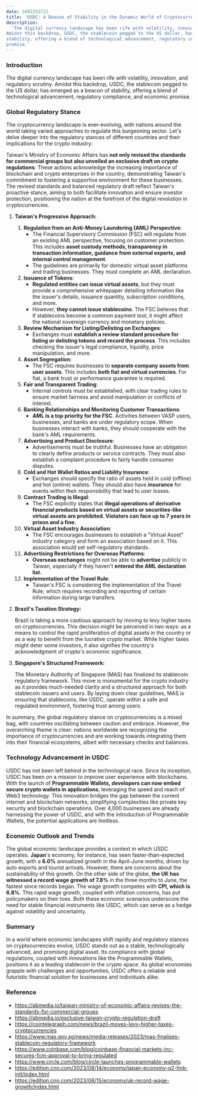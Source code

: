 ```yaml
---
date: 1692353722
title: 'USDC: A Beacon of Stability in the Dynamic World of Cryptocurrencies'
description:
  'The digital currency landscape has been rife with volatility, innovation, and regulatory scrutiny.
Amidst this backdrop, USDC, the stablecoin pegged to the US dollar, has emerged as a beacon of
stability, offering a blend of technological advancement, regulatory compliance, and economic
promise.'
---
```


### **Introduction**

The digital currency landscape has been rife with volatility, innovation, and regulatory scrutiny.
Amidst this backdrop, USDC, the stablecoin pegged to the US dollar, has emerged as a beacon of
stability, offering a blend of technological advancement, regulatory compliance, and economic
promise.

### **Global Regulatory Stance**

The cryptocurrency landscape is ever-evolving, with nations around the world taking varied
approaches to regulate this burgeoning sector. Let's delve deeper into the regulatory stances of
different countries and their implications for the crypto industry:

Taiwan's Ministry of Economic Affairs has **not only revised the standards for commercial groups but
also unveiled an exclusive draft on crypto regulations**. These actions acknowledge the increasing
importance of blockchain and crypto enterprises in the country, demonstrating Taiwan's commitment to
fostering a supportive environment for these businesses. The revised standards and balanced
regulatory draft reflect Taiwan's proactive stance, aiming to both facilitate innovation and ensure
investor protection, positioning the nation at the forefront of the digital revolution in
cryptocurrencies.

1. **Taiwan's Progressive Approach:**
   1. **Regulation from an Anti-Money Laundering (AML) Perspective**:
      - The Financial Supervisory Commission (FSC) will regulate from an existing AML perspective,
        focusing on customer protection. This includes **asset custody methods, transparency in
        transaction information, guidance from external experts, and internal control management**.
      - The guidelines are primarily for domestic virtual asset platforms and trading businesses.
        They must complete an AML declaration.
   2. **Issuance of Tokens**:
      - **Regulated entities can issue virtual assets**, but they must provide a comprehensive
        whitepaper detailing information like the issuer's details, issuance quantity, subscription
        conditions, and more.
      - However, **they cannot issue stablecoins**. The FSC believes that if stablecoins become a
        common payment tool, it might affect the national sovereign currency and monetary policies.
   3. **Review Mechanism for Listing/Delisting on Exchanges**:
      - Exchanges must **establish a review standard procedure for listing or delisting tokens and
        record the process**. This includes checking the issuer's legal compliance, liquidity, price
        manipulation, and more.
   4. **Asset Segregation**:
      - The FSC requires businesses to **separate company assets from user assets**. This includes
        **both fiat and virtual currencies**. For fiat, a bank trust or performance guarantee is
        required.
   5. **Fair and Transparent Trading**:
      - Internal controls must be established, with clear trading rules to ensure market fairness
        and avoid manipulation or conflicts of interest.
   6. **Banking Relationships and Monitoring Customer Transactions**:
      - **AML is a top priority for the FSC**. Activities between VASP users, businesses, and banks
        are under regulatory scope. When businesses interact with banks, they should cooperate with
        the bank's AML requirements.
   7. **Advertising and Product Disclosure**:
      - Advertisements must be truthful. Businesses have an obligation to clearly define products or
        service contracts. They must also establish a complaint procedure to fairly handle consumer
        disputes.
   8. **Cold and Hot Wallet Ratios and Liability Insurance**:
      - Exchanges should specify the ratio of assets held in cold (offline) and hot (online)
        wallets. They should also have **insurance** for events within their responsibility that
        lead to user losses.
   9. **Contract Trading is Illegal**:
      - The FSC explicitly states that **illegal operations of derivative financial products based
        on virtual assets or securities-like virtual assets are prohibited. Violators can face up to
        7 years in prison and a fine.**
   10. **Virtual Asset Industry Association**:
       - The FSC encourages businesses to establish a "Virtual Asset" industry category and form an
         association based on it. This association would set self-regulatory standards.
   11. **Advertising Restrictions for Overseas Platforms**:
       - **Overseas exchanges** might not be able to **advertise** publicly in Taiwan, especially if
         they haven't **entered the AML declaration list.**
   12. **Implementation of the Travel Rule**:
       - Taiwan's FSC is considering the implementation of the Travel Rule, which requires recording
         and reporting of certain information during large transfers.
2. **Brazil's Taxation Strategy:**

   Brazil is taking a more cautious approach by moving to levy higher taxes on cryptocurrencies.
   This decision might be perceived in two ways: as a means to control the rapid proliferation of
   digital assets in the country or as a way to benefit from the lucrative crypto market. While
   higher taxes might deter some investors, it also signifies the country's acknowledgment of
   crypto's economic significance.

3. **Singapore's Structured Framework:**

   The Monetary Authority of Singapore (MAS) has finalized its stablecoin regulatory framework. This
   move is monumental for the crypto industry as it provides much-needed clarity and a structured
   approach for both stablecoin issuers and users. By laying down clear guidelines, MAS is ensuring
   that stablecoins, like USDC, operate within a safe and regulated environment, fostering trust
   among users.

In summary, the global regulatory stance on cryptocurrencies is a mixed bag, with countries
oscillating between caution and embrace. However, the overarching theme is clear: nations worldwide
are recognizing the importance of cryptocurrencies and are working towards integrating them into
their financial ecosystems, albeit with necessary checks and balances.

### **Technology Advancement in USDC**

USDC has not been left behind in the technological race. Since its inception, USDC has been on a
mission to improve user experience with blockchains. With the launch of **Programmable Wallets,
developers can now embed secure crypto wallets in applications**, leveraging the speed and reach of
Web3 technology. This innovation bridges the gap between the current internet and blockchain
networks, simplifying complexities like private key security and blockchain operations. Over 4,000
businesses are already harnessing the power of USDC, and with the introduction of Programmable
Wallets, the potential applications are limitless.

### **Economic Outlook and Trends**

The global economic landscape provides a context in which USDC operates. **Japan**'s economy, for
instance, has seen faster-than-expected growth, with a **6.0%** annualized growth in the April-June
months, driven by auto exports and tourist arrivals. However, there are concerns about the
sustainability of this growth. On the other side of the globe, **the UK has witnessed a record wage
growth of 7.8%** in the three months to June, the fastest since records began. The wage growth
competes with **CPI, which is 6.8%**. This rapid wage growth, coupled with inflation concerns, has
put policymakers on their toes. Both these economic scenarios underscore the need for stable
financial instruments like USDC, which can serve as a hedge against volatility and uncertainty.

### **Summary**

In a world where economic landscapes shift rapidly and regulatory stances on cryptocurrencies
evolve, USDC stands out as a stable, technologically advanced, and promising digital asset. Its
compliance with global regulations, coupled with innovations like the Programmable Wallets,
positions it as a leading stablecoin in the crypto space. As global economies grapple with
challenges and opportunities, USDC offers a reliable and futuristic financial solution for
businesses and individuals alike.

### **Reference**

- https://abmedia.io/taiwan-ministry-of-economic-affairs-revises-the-standards-for-commercial-groups
- https://abmedia.io/exclusive-taiwan-crypto-regulation-draft
- https://cointelegraph.com/news/brazil-moves-levy-higher-taxes-cryptocurrencies
- https://www.mas.gov.sg/news/media-releases/2023/mas-finalises-stablecoin-regulatory-framework
- https://www.coinbase.com/blog/coinbase-financial-markets-inc-secures-fcm-approval-to-bring-regulated
- https://www.circle.com/blog/circle-launches-programmable-wallets
- https://edition.cnn.com/2023/08/14/economy/japan-economy-q2-hnk-intl/index.html
- https://edition.cnn.com/2023/08/15/economy/uk-record-wage-growth/index.html
